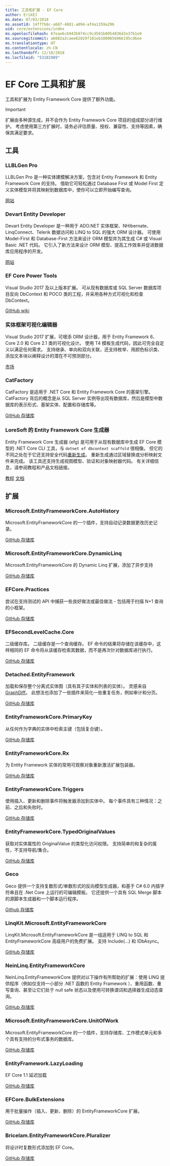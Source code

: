 ```yaml
---
title: 工具和扩展 - EF Core
author: ErikEJ
ms.date: 07/03/2018
ms.assetid: 14fffb6c-a687-4881-a094-af4a1359a296
uid: core/extensions/index
ms.openlocfilehash: 67eae6cb943b974cc9cd581b8054836d2e37b1e9
ms.sourcegitcommit: a6082a2caee62029f101eb1000656966195cd6ee
ms.translationtype: HT
ms.contentlocale: zh-CN
ms.lasthandoff: 12/10/2018
ms.locfileid: "53181989"
---
```

# <a name="ef-core-tools--extensions"></a>EF Core 工具和扩展

工具和扩展为 Entity Framework Core 提供了额外功能。

> [!IMPORTANT]  
> 扩展由多种源生成，并不会作为 Entity Framework Core 项目的组成部分进行维护。 考虑使用第三方扩展时，请务必评估质量、授权、兼容性、支持等因素，确保其满足要求。

## <a name="tools"></a>工具

### <a name="llblgen-pro"></a>LLBLGen Pro

LLBLGen Pro 是一种实体建模解决方案，包含对 Entity Framework 和 Entity Framework Core 的支持。 借助它可轻松通过 Database First 或 Model First 定义实体模型并将其映射到数据库中，使你可以立即开始编写查询。

[网站](https://www.llblgen.com/)

### <a name="devart-entity-developer"></a>Devart Entity Developer

Devart Entity Developer 是一种用于 ADO.NET 实体框架、NHibernate、LinqConnect、Telerik 数据访问和 LINQ to SQL 的强大 ORM 设计器。 可使用 Model-First 和 Database-First 方法来设计 ORM 模型并为其生成 C# 或 Visual Basic .NET 代码。 它引入了新方法来设计 ORM 模型、提高工作效率并促进数据库应用程序的开发。

[网站](https://www.devart.com/entitydeveloper/)

### <a name="ef-core-power-tools"></a>EF Core Power Tools

Visual Studio 2017 及以上版本扩展。 可从现有数据库或 SQL Server 数据库项目反向 DbContext 和 POCO 类的工程，并采用各种方式可视化和检查 DbContext。

[GitHub wiki](https://github.com/ErikEJ/SqlCeToolbox/wiki/EF-Core-Power-Tools)

### <a name="entity-framework-visual-editor"></a>实体框架可视化编辑器

Visual Studio 2017 扩展，可增添 ORM 设计器，用于 Entity Framework 6、Core 2.0 和 Core 2.1 类的可视化设计。 使用 T4 模板生成代码，因此可完全自定义以满足任何需求。 支持继承、单向和双向关联，还支持枚举、用颜色标识类、添加文本块以阐释设计的潜在不可预测部分。

[市场](https://marketplace.visualstudio.com/items?itemName=michaelsawczyn.EFDesigner)

### <a name="catfactory"></a>CatFactory

CatFactory 是适用于 .NET Core 和 Entity Framework Core 的基架引擎。 CatFactory 背后的概念是从 SQL Server 实例导出现有数据库，然后是模型中数据库的表示形式、基架实体、配置和存储库等。

[GitHub 存储库](https://github.com/hherzl/CatFactory.EntityFrameworkCore)

### <a name="loresofts-entity-framework-core-generator"></a>LoreSoft 的 Entity Framework Core 生成器

Entity Framework Core 生成器 (efg) 是可用于从现有数据库中生成 EF Core 模型的 .NET Core CLI 工具，与 `dotnet ef dbcontext scaffold` 很相像。 但它的不同之处在于它还支持安全代码[重新生成](https://efg.loresoft.com/en/latest/regeneration/)。 重新生成通过区域替换或分析映射文件来完成。 该工具还支持生成视图模型、验证和对象映射器代码。 有关详细信息，请参阅教程和产品文档链接。

[教程](http://www.loresoft.com/Generate-ASP-NET-Web-API)
[文档](https://efg.loresoft.com/en/latest/)

## <a name="extensions"></a>扩展

### <a name="microsoftentityframeworkcoreautohistory"></a>Microsoft.EntityFrameworkCore.AutoHistory

Microsoft.EntityFrameworkCore 的一个插件，支持自动记录数据更改历史记录。

[GitHub 存储库](https://github.com/Arch/AutoHistory/)

### <a name="microsoftentityframeworkcoredynamiclinq"></a>Microsoft.EntityFrameworkCore.DynamicLinq

Microsoft.EntityFrameworkCore 的 Dynamic Linq 扩展，添加了异步支持

 [GitHub 存储库](https://github.com/StefH/System.Linq.Dynamic.Core/)

### <a name="efcorepractices"></a>EFCore.Practices

尝试在支持测试的 API 中捕获一些良好做法或最佳做法 - 包括用于扫描 N+1 查询的小框架。

[GitHub 存储库](https://github.com/riezebosch/efcore-practices/tree/master/src/EFCore.Practices/)

### <a name="efsecondlevelcachecore"></a>EFSecondLevelCache.Core

二级缓存库。 二级缓存是一个查询缓存。 EF 命令的结果将存储在该缓存中，这样相同的 EF 命令将从该缓存检索其数据，而不是再次针对数据库进行执行。

[GitHub 存储库](https://github.com/VahidN/EFSecondLevelCache.Core/)

### <a name="detachedentityframework"></a>Detached.EntityFramework

加载和保存整个分离式实体图（具有其子实体和列表的实体）。 灵感来自 [GraphDiff](https://github.com/refactorthis/GraphDiff/)。 此想法也添加了一些插件来简化一些重复任务，例如审计和分页。

[GitHub 存储库](https://github.com/leonardoporro/Detached/)

### <a name="entityframeworkcoreprimarykey"></a>EntityFrameworkCore.PrimaryKey

从任何作为字典的实体中检索主键（包括复合键）。

[GitHub 存储库](https://github.com/NickStrupat/EntityFramework.PrimaryKey/)

### <a name="entityframeworkcorerx"></a>EntityFrameworkCore.Rx

为 Entity Framework 实体的常用可观察对象重新激活扩展包装器。

[GitHub 存储库](https://github.com/NickStrupat/EntityFramework.Rx/)

### <a name="entityframeworkcoretriggers"></a>EntityFrameworkCore.Triggers

使用插入、更新和删除事件将触发器添加到实体中。 每个事件具有三种情况：之前、之后和失败时。

[GitHub 存储库](https://github.com/NickStrupat/EntityFramework.Triggers/)

### <a name="entityframeworkcoretypedoriginalvalues"></a>EntityFrameworkCore.TypedOriginalValues

获取对实体属性的 OriginalValue 的类型化访问权限。 支持简单的和复杂的属性，不支持导航/集合。

[GitHub 存储库](https://github.com/NickStrupat/EntityFramework.TypedOriginalValues/)

### <a name="geco"></a>Geco

Geco 提供一个支持复数形式/单数形式的反向模型生成器，和基于 C# 6.0 内插字符串且在 .Net Core 上运行的可编辑模板。 它还提供一个具有 SQL Merge 脚本的源脚本生成器和一个脚本运行程序。

[Github 存储库](https://github.com/iQuarc/Geco)

### <a name="linqkitmicrosoftentityframeworkcore"></a>LinqKit.Microsoft.EntityFrameworkCore

LinqKit.Microsoft.EntityFrameworkCore 是一组适用于 LINQ to SQL 和 EntityFrameworkCore 高级用户的免费扩展。 支持 Include(...) 和 IDbAsync。

[GitHub 存储库](https://github.com/scottksmith95/LINQKit/)

### <a name="neinlinqentityframeworkcore"></a>NeinLinq.EntityFrameworkCore

NeinLinq.EntityFrameworkCore 提供对以下操作有所帮助的扩展：使用 LINQ 提供程序（例如仅支持一小部分 .NET 函数的 Entity Framework ）、重用函数、重写查询、甚至让它们处于 null safe 状态以及使用可转换谓词和选择器生成动态查询。

[GitHub 存储库](https://github.com/axelheer/nein-linq/)

### <a name="microsoftentityframeworkcoreunitofwork"></a>Microsoft.EntityFrameworkCore.UnitOfWork

Microsoft.EntityFrameworkCore 的一个插件，支持存储库、工作模式单元和多个具有支持的分布式事务的数据库。

[GitHub 存储库](https://github.com/Arch/UnitOfWork/)

### <a name="entityframeworklazyloading"></a>EntityFramework.LazyLoading

EF Core 1.1 延迟加载

[GitHub 存储库](https://github.com/darxis/EntityFramework.LazyLoading)

### <a name="efcorebulkextensions"></a>EFCore.BulkExtensions

用于批量操作（插入、更新、删除）的 EntityFrameworkCore 扩展。

[GitHub 存储库](https://github.com/borisdj/EFCore.BulkExtensions)

### <a name="bricelamentityframeworkcorepluralizer"></a>Bricelam.EntityFrameworkCore.Pluralizer

将设计时复数形式添加到 EF Core。

[GitHub 存储库](https://github.com/bricelam/EFCore.Pluralizer)
